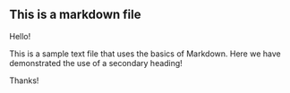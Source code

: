 ## This is a markdown file

Hello!

  This is a sample text file that uses the basics of Markdown. 
Here we have demonstrated the use of a secondary heading!

Thanks!
